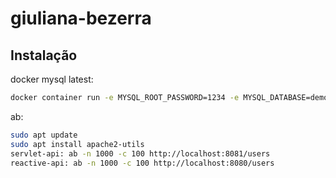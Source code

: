 # giuliana-bezerra

## Instalação

docker mysql latest:

```bash
docker container run -e MYSQL_ROOT_PASSWORD=1234 -e MYSQL_DATABASE=demo -e MYSQL_USER=user -e MYSQL_PASSWORD=123456 -p 3306:3306 --name mysql mysql
```
ab:

```bash
sudo apt update
sudo apt install apache2-utils
servlet-api: ab -n 1000 -c 100 http://localhost:8081/users
reactive-api: ab -n 1000 -c 100 http://localhost:8080/users
```